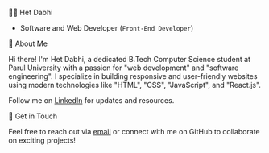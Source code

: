 👨‍💻 Het Dabhi

- Software and Web Developer  (`Front-End Developer`)

🚀 About Me

Hi there! I'm Het Dabhi, a dedicated B.Tech Computer Science student at Parul University with a passion for "web development" and "software engineering". 
I specialize in building responsive and user-friendly websites using modern technologies like "HTML", "CSS", "JavaScript", and "React.js".

Follow me on [LinkedIn](http://linkedin.com/in/het-dabhi-886a0b2b7) for updates and resources.

🌟 Get in Touch

Feel free to reach out via [email](mailto:hetdabhiengineer@gmail.com) or connect with me on GitHub to collaborate on exciting projects!
